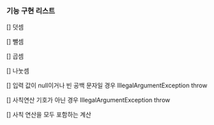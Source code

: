 ### 기능 구현 리스트

[] 덧셈

[] 뺄셈

[] 곱셈

[] 나눗셈

[] 입력 값이 null이거나 빈 공백 문자일 경우 IllegalArgumentException throw

[] 사칙연산 기호가 아닌 경우 IllegalArgumentException throw

[] 사칙 연산을 모두 포함하는 계산
